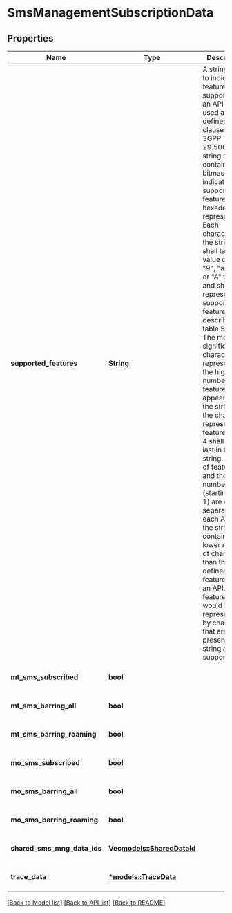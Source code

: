 # SmsManagementSubscriptionData

## Properties
Name | Type | Description | Notes
------------ | ------------- | ------------- | -------------
**supported_features** | **String** | A string used to indicate the features supported by an API that is used as defined in clause  6.6 in 3GPP TS 29.500. The string shall contain a bitmask indicating supported features in  hexadecimal representation Each character in the string shall take a value of \"0\" to \"9\",  \"a\" to \"f\" or \"A\" to \"F\" and shall represent the support of 4 features as described in  table 5.2.2-3. The most significant character representing the highest-numbered features shall  appear first in the string, and the character representing features 1 to 4 shall appear last  in the string. The list of features and their numbering (starting with 1) are defined  separately for each API. If the string contains a lower number of characters than there are  defined features for an API, all features that would be represented by characters that are not  present in the string are not supported.  | [optional] [default to None]
**mt_sms_subscribed** | **bool** |  | [optional] [default to None]
**mt_sms_barring_all** | **bool** |  | [optional] [default to None]
**mt_sms_barring_roaming** | **bool** |  | [optional] [default to None]
**mo_sms_subscribed** | **bool** |  | [optional] [default to None]
**mo_sms_barring_all** | **bool** |  | [optional] [default to None]
**mo_sms_barring_roaming** | **bool** |  | [optional] [default to None]
**shared_sms_mng_data_ids** | **Vec<models::SharedDataId>** |  | [optional] [default to None]
**trace_data** | [***models::TraceData**](TraceData.md) |  | [optional] [default to None]

[[Back to Model list]](../README.md#documentation-for-models) [[Back to API list]](../README.md#documentation-for-api-endpoints) [[Back to README]](../README.md)


